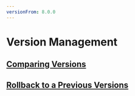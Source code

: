 ```yaml
---
versionFrom: 8.0.0
---
```


# Version Management

## [Comparing Versions](Comparing-Versions)

## [Rollback to a Previous Versions](Rollback-to-a-Previous-Versions)
